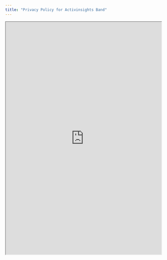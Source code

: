 ```yaml
---
title: "Privacy Policy for Activinsights Band"
---
```



<iframe height="750" width="100%" src="https://ewelton.github.io/ktest/wiki.html#Privacy%20Policy%20for%20Activinsights%20Band"></iframe>

